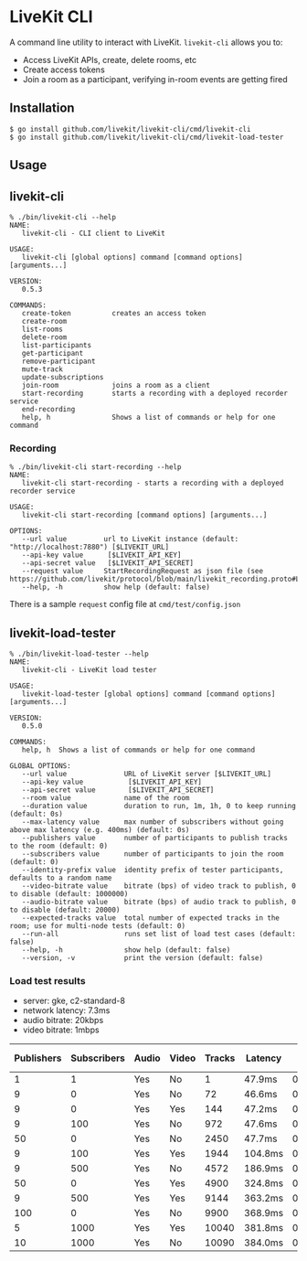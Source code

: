 # LiveKit CLI

A command line utility to interact with LiveKit. `livekit-cli` allows you to:

- Access LiveKit APIs, create, delete rooms, etc
- Create access tokens
- Join a room as a participant, verifying in-room events are getting fired

## Installation

```shell
$ go install github.com/livekit/livekit-cli/cmd/livekit-cli
$ go install github.com/livekit/livekit-cli/cmd/livekit-load-tester
```

## Usage

## livekit-cli

```shell
% ./bin/livekit-cli --help
NAME:
   livekit-cli - CLI client to LiveKit

USAGE:
   livekit-cli [global options] command [command options] [arguments...]

VERSION:
   0.5.3

COMMANDS:
   create-token          creates an access token
   create-room
   list-rooms
   delete-room
   list-participants
   get-participant
   remove-participant
   mute-track
   update-subscriptions
   join-room             joins a room as a client
   start-recording       starts a recording with a deployed recorder service
   end-recording
   help, h               Shows a list of commands or help for one command
```

### Recording

```shell
% ./bin/livekit-cli start-recording --help
NAME:
   livekit-cli start-recording - starts a recording with a deployed recorder service

USAGE:
   livekit-cli start-recording [command options] [arguments...]

OPTIONS:
   --url value         url to LiveKit instance (default: "http://localhost:7880") [$LIVEKIT_URL]
   --api-key value      [$LIVEKIT_API_KEY]
   --api-secret value   [$LIVEKIT_API_SECRET]
   --request value     StartRecordingRequest as json file (see https://github.com/livekit/protocol/blob/main/livekit_recording.proto#L16)
   --help, -h          show help (default: false)
```

There is a sample `request` config file at `cmd/test/config.json`

## livekit-load-tester

```shell
% ./bin/livekit-load-tester --help
NAME:
   livekit-cli - LiveKit load tester

USAGE:
   livekit-load-tester [global options] command [command options] [arguments...]

VERSION:
   0.5.0

COMMANDS:
   help, h  Shows a list of commands or help for one command

GLOBAL OPTIONS:
   --url value              URL of LiveKit server [$LIVEKIT_URL]
   --api-key value           [$LIVEKIT_API_KEY]
   --api-secret value        [$LIVEKIT_API_SECRET]
   --room value             name of the room
   --duration value         duration to run, 1m, 1h, 0 to keep running (default: 0s)
   --max-latency value      max number of subscribers without going above max latency (e.g. 400ms) (default: 0s)
   --publishers value       number of participants to publish tracks to the room (default: 0)
   --subscribers value      number of participants to join the room (default: 0)
   --identity-prefix value  identity prefix of tester participants, defaults to a random name
   --video-bitrate value    bitrate (bps) of video track to publish, 0 to disable (default: 1000000)
   --audio-bitrate value    bitrate (bps) of audio track to publish, 0 to disable (default: 20000)
   --expected-tracks value  total number of expected tracks in the room; use for multi-node tests (default: 0)
   --run-all                runs set list of load test cases (default: false)
   --help, -h               show help (default: false)
   --version, -v            print the version (default: false)
```

### Load test results

* server: gke, c2-standard-8
* network latency: 7.3ms
* audio bitrate: 20kbps
* video bitrate: 1mbps

| Publishers | Subscribers | Audio | Video | Tracks | Latency | Packet loss
|---         |---          |---    |---    |---     |---      |---
| 1          | 1           | Yes   | No    | 1      | 47.9ms  | 0.0000%
| 9          | 0           | Yes   | No    | 72     | 46.6ms  | 0.0000%
| 9          | 0           | Yes   | Yes   | 144    | 47.2ms  | 0.0059%
| 9          | 100         | Yes   | No    | 972    | 47.6ms  | 0.0002%
| 50         | 0           | Yes   | No    | 2450   | 47.7ms  | 0.0005%
| 9          | 100         | Yes   | Yes   | 1944   | 104.8ms | 0.0001%
| 9          | 500         | Yes   | No    | 4572   | 186.9ms | 0.0010%
| 50         | 0           | Yes   | Yes   | 4900   | 324.8ms | 0.0034%
| 9          | 500         | Yes   | Yes   | 9144   | 363.2ms | 0.0002%
| 100        | 0           | Yes   | No    | 9900   | 368.9ms | 0.0002%
| 5          | 1000        | Yes   | Yes   | 10040  | 381.8ms | 0.0002%
| 10         | 1000        | Yes   | No    | 10090  | 384.0ms | 0.0001%
